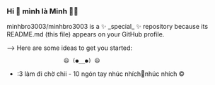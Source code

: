 ### Hi 👋 mình là Minh 👩‍💻

<!--
--> minhbro3003/minhbro3003 is a ✨ _special_ ✨ repository because its README.md (this file) appears on your GitHub profile.

--> Here are some ideas to get you started:


                      😄 (●__●) 😄

- :3 làm đi chờ chii - 10 ngón tay nhúc nhích👐nhúc nhích ©
